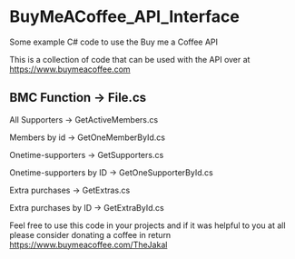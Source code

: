 # BuyMeACoffee_API_Interface
Some example C# code to use the Buy me a Coffee API


This is a collection of code that can be used with the API over at https://www.buymeacoffee.com

BMC Function              -> File.cs
------------------------------------------------
All Supporters            -> GetActiveMembers.cs 

Members by id             -> GetOneMemberById.cs

Onetime-supporters        -> GetSupporters.cs

Onetime-supporters by ID  -> GetOneSupporterById.cs

Extra purchases           -> GetExtras.cs

Extra purchases by ID     -> GetExtraById.cs


Feel free to use this code in your projects and if it was helpful to you at all please consider donating a coffee in return https://www.buymeacoffee.com/TheJakal
